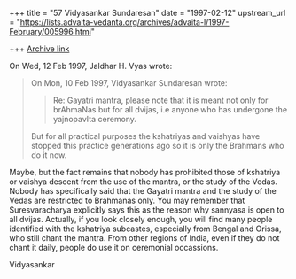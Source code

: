 +++
title = "57 Vidyasankar Sundaresan"
date = "1997-02-12"
upstream_url = "https://lists.advaita-vedanta.org/archives/advaita-l/1997-February/005996.html"

+++
[Archive link](https://lists.advaita-vedanta.org/archives/advaita-l/1997-February/005996.html)

On Wed, 12 Feb 1997, Jaldhar H. Vyas wrote:

> On Mon, 10 Feb 1997, Vidyasankar Sundaresan wrote:
>
> > Re: Gayatri mantra, please note that it is meant not only for brAhmaNas
> > but for all dvijas, i.e anyone who has undergone the yajnopavIta ceremony.
>
> But for all practical purposes the kshatriyas and vaishyas have stopped
> this practice generations ago so it is only the Brahmans who do it now.
>

Maybe, but the fact remains that nobody has prohibited those of kshatriya
or vaishya descent from the use of the mantra, or the study of the Vedas.
Nobody has specifically said that the Gayatri mantra and the study of the
Vedas are restricted to Brahmanas only. You may remember that
Suresvaracharya explicitly says this as the reason why sannyasa is
open to all dvijas. Actually, if you look closely enough, you will find
many people identified with the kshatriya subcastes, especially from
Bengal and Orissa, who still chant the mantra. From other regions of
India, even if they do not chant it daily, people do use it on ceremonial
occassions.

Vidyasankar

